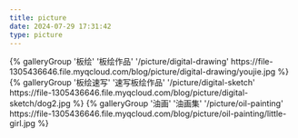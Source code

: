 ```yaml
---
title: picture
date: 2024-07-29 17:31:42
type: picture
---
```


<div class="gallery-group-main">
{% galleryGroup '板绘' '板绘作品' '/picture/digital-drawing' https://file-1305436646.file.myqcloud.com/blog/picture/digital-drawing/youjie.jpg %}
{% galleryGroup '板绘速写' '速写板绘作品' '/picture/digital-sketch' https://file-1305436646.file.myqcloud.com/blog/picture/digital-sketch/dog2.jpg %}
{% galleryGroup '油画' '油画集' '/picture/oil-painting' https://file-1305436646.file.myqcloud.com/blog/picture/oil-painting/little-girl.jpg %}
</div>

